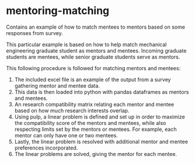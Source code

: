 # mentoring-matching
Contains an example of how to match mentees to mentors based on some responses from survey.

This particular example is based on how to help match mechanical engineering graduate student as mentors and mentees. Incoming graduate students are mentees, while senior graduate students serve as mentors.

This following procedure is followed for matching mentors and mentees:
  1. The included excel file is an example of the output from a survey gathering mentor and mentee data.
  2. This data is then loaded into python with pandas dataframes as mentors and mentees.
  3. An research compatibility matrix relating each mentor and mentee based on how much research interests overlap.
  4. Using pulp, a linear problem is defined and set up in order to maximize the compatibility score of the mentors and mentees, while also respecting limits set by the mentors or mentees. For example, each mentor can only have one or two mentees.
  5. Lastly, the linear problem is resolved with additional mentor and mentee preferences incorporated.
  6. The linear problems are solved, giving the mentor for each mentee.
